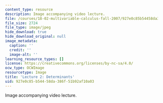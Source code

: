 ```yaml
---
content_type: resource
description: Image accompanying video lecture.
file: /courses/18-02-multivariable-calculus-fall-2007/927e0c85b54458da386f51b92af10a03_02.jpg
file_size: 2724
file_type: image/jpeg
hide_download: true
hide_download_original: null
image_metadata:
  caption: ''
  credit: ''
  image-alt: ''
learning_resource_types: []
license: https://creativecommons.org/licenses/by-nc-sa/4.0/
ocw_type: OCWImage
resourcetype: Image
title: 'Lecture 2: Determinants'
uid: 927e0c85-b544-58da-386f-51b92af10a03
---
```

Image accompanying video lecture.